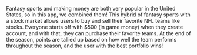 Fantasy sports and making money are both very popular in the United States, so in this app, we combined them! This hybrid of fantasy sports with a stock market allows users to buy and sell their favorite NFL teams like stocks. Everyone starts off with $500 (in game money) when they create account, and with that, they can purchase their favorite teams. At the end of the season, points are tallied up based on how well the team performs throughout the season, and the user with the best portfolio wins!